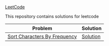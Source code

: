<a href="https://leetcode.com/problemset/all/" target="_blank">LeetCode</a>
<div>
  This repository contains solutions for leetcode
</div>


<table>
  <thead>
    <tr>
      <th>Problem</th>
      <th>Solution</th>
    </tr>
  </thead>
    <tr>
      <td><a href="https://leetcode.com/problems/sort-characters-by-frequency/">Sort Characters By Frequency</a></td>
      <td><a href="https://github.com/uppeabhishek/leetcodesolutions/blob/master/python/SortCharactersByFrequency.py">Solution</a></td>
    </tr>
  <tbody>
   
  </tbody>
  
 <table>

